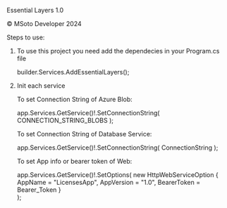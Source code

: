 Essential Layers 1.0

© MSoto Developer 2024

Steps to use:

1. To use this project you need add the dependecies in your Program.cs file

	builder.Services.AddEssentialLayers();

2. Init each service

	To set Connection String of Azure Blob:

	app.Services.GetService<IAzureBlobService>()!.SetConnectionString(
		CONNECTION_STRING_BLOBS
	);

	To set Connection String of Database Service:

	app.Services.GetService<IDatabaseService>()!.SetConnectionString(
		ConnectionString
	);

	To set App info or bearer token of Web:

	app.Services.GetService<IDatabaseService>()!.SetOptions(
		new HttpWebServiceOption
		{
			AppName = "LicensesApp",
			AppVersion = "1.0",
			BearerToken = Bearer_Token
		}	
	);